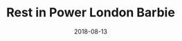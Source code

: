 ---
layout: art-post
title: Rest in Power London Barbie
images:
  - public_id: portfolio/rest-in-power-london-barbie
categories: [art, digital]
tags: [vector, illustration, color, trans]
date: 2018-08-13
---